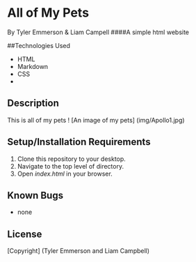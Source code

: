 # All of My Pets
By Tyler Emmerson & Liam Campell
####A simple html website

##Technologies Used

* HTML
* Markdown
* CSS
*

## Description

This is all of my pets
! [An image of my pets] (img/Apollo1.jpg)
## Setup/Installation Requirements

1. Clone this repository to your desktop.
2. Navigate to the top level of directory.
3. Open *index.html* in your browser.

## Known Bugs

* none

## License

[Copyright] (Tyler Emmerson and Liam Campbell)